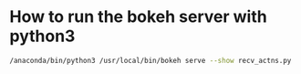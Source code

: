 # How to run the bokeh server with python3
```bash
/anaconda/bin/python3 /usr/local/bin/bokeh serve --show recv_actns.py
```